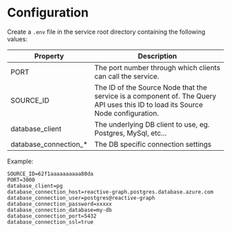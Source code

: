 # Configuration

Create a ```.env``` file in the service root directory containing the following values:

|Property|Description|
|----|-------------------|
|PORT|The port number through which clients can call the service.|
|SOURCE_ID|The ID of the Source Node that the service is a component of. The Query API uses this ID to load its Source Node configuration.|
|database_client|The underlying DB client to use, eg. Postgres, MySql, etc...|
|database_connection_*|The DB specific connection settings|


Example:

```
SOURCE_ID=62f1aaaaaaaaaa80da
PORT=3000
database_client=pg
database_connection_host=reactive-graph.postgres.database.azure.com
database_connection_user=postgres@reactive-graph
database_connection_password=xxxxx
database_connection_database=my-db
database_connection_port=5432
database_connection_ssl=true
```